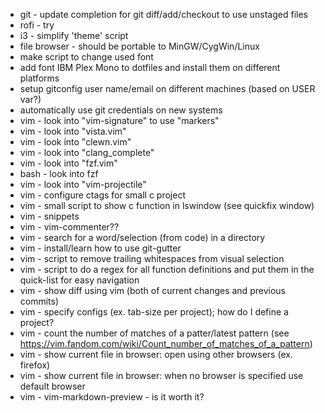 * git - update completion for git diff/add/checkout to use unstaged files
* rofi - try
* i3 - simplify 'theme' script
* file browser - should be portable to MinGW/CygWin/Linux
* make script to change used font
* add font IBM Plex Mono to dotfiles and install them on different platforms
* setup gitconfig user name/email on different machines (based on USER var?)
* automatically use git credentials on new systems
* vim - look into "vim-signature" to use "markers"
* vim - look into "vista.vim"
* vim - look into "clewn.vim"
* vim - look into "clang_complete"
* vim - look into "fzf.vim"
* bash - look into fzf
* vim - look into "vim-projectile"
* vim - configure ctags for small c project
* vim - small script to show c function in lswindow (see quickfix window)
* vim - snippets
* vim - vim-commenter??
* vim - search for a word/selection (from code) in a directory
* vim - install/learn how to use git-gutter
* vim - script to remove trailing whitespaces from visual selection
* vim - script to do a regex for all function definitions and put them in the quick-list for easy navigation
* vim - show diff using vim (both of current changes and previous commits)
* vim - specify configs (ex. tab-size per project); how do I define a project?
* vim - count the number of matches of a patter/latest pattern (see https://vim.fandom.com/wiki/Count_number_of_matches_of_a_pattern)
* vim - show current file in browser: open using other browsers (ex. firefox)
* vim - show current file in browser: when no browser is specified use default browser
* vim - vim-markdown-preview - is it worth it?
